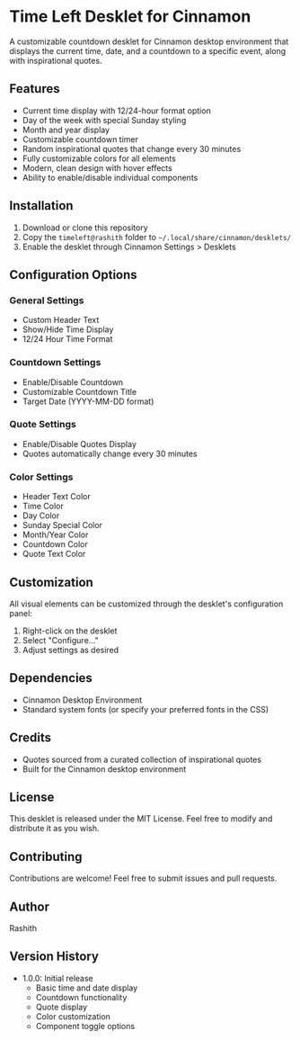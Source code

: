 # Time Left Desklet for Cinnamon

A customizable countdown desklet for Cinnamon desktop environment that displays the current time, date, and a countdown to a specific event, along with inspirational quotes.

## Features

- Current time display with 12/24-hour format option
- Day of the week with special Sunday styling
- Month and year display
- Customizable countdown timer
- Random inspirational quotes that change every 30 minutes
- Fully customizable colors for all elements
- Modern, clean design with hover effects
- Ability to enable/disable individual components

## Installation

1. Download or clone this repository
2. Copy the `timeleft@rashith` folder to `~/.local/share/cinnamon/desklets/`
3. Enable the desklet through Cinnamon Settings > Desklets

## Configuration Options

### General Settings
- Custom Header Text
- Show/Hide Time Display
- 12/24 Hour Time Format

### Countdown Settings
- Enable/Disable Countdown
- Customizable Countdown Title
- Target Date (YYYY-MM-DD format)

### Quote Settings
- Enable/Disable Quotes Display
- Quotes automatically change every 30 minutes

### Color Settings
- Header Text Color
- Time Color
- Day Color
- Sunday Special Color
- Month/Year Color
- Countdown Color
- Quote Text Color

## Customization

All visual elements can be customized through the desklet's configuration panel:
1. Right-click on the desklet
2. Select "Configure..."
3. Adjust settings as desired

## Dependencies

- Cinnamon Desktop Environment
- Standard system fonts (or specify your preferred fonts in the CSS)

## Credits

- Quotes sourced from a curated collection of inspirational quotes
- Built for the Cinnamon desktop environment

## License

This desklet is released under the MIT License. Feel free to modify and distribute it as you wish.

## Contributing

Contributions are welcome! Feel free to submit issues and pull requests.

## Author

Rashith

## Version History

- 1.0.0: Initial release
  - Basic time and date display
  - Countdown functionality
  - Quote display
  - Color customization
  - Component toggle options
